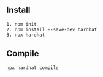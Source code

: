 ## Install

```
1. npm init
2. npm install --save-dev hardhat
3. npx hardhat
```


## Compile

```
npx hardhat compile
```
